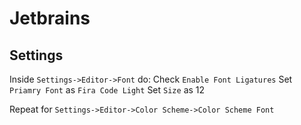 # Jetbrains
## Settings
Inside `Settings->Editor->Font` do:
Check `Enable Font Ligatures`
Set `Priamry Font` as `Fira Code Light`
Set `Size` as 12

Repeat for `Settings->Editor->Color Scheme->Color Scheme Font`

